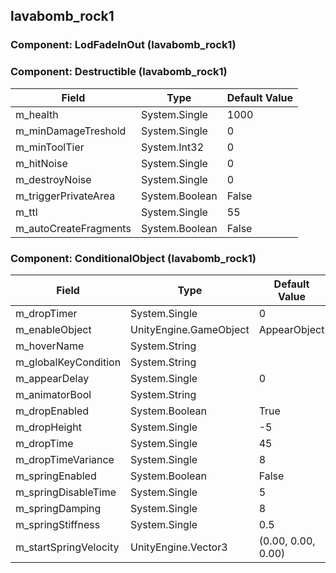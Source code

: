 ## lavabomb_rock1

### Component: LodFadeInOut (lavabomb_rock1)

### Component: Destructible (lavabomb_rock1)

|Field|Type|Default Value|
|-----|----|-------------|
|m_health|System.Single|1000|
|m_minDamageTreshold|System.Single|0|
|m_minToolTier|System.Int32|0|
|m_hitNoise|System.Single|0|
|m_destroyNoise|System.Single|0|
|m_triggerPrivateArea|System.Boolean|False|
|m_ttl|System.Single|55|
|m_autoCreateFragments|System.Boolean|False|

### Component: ConditionalObject (lavabomb_rock1)

|Field|Type|Default Value|
|-----|----|-------------|
|m_dropTimer|System.Single|0|
|m_enableObject|UnityEngine.GameObject|AppearObject|
|m_hoverName|System.String||
|m_globalKeyCondition|System.String||
|m_appearDelay|System.Single|0|
|m_animatorBool|System.String||
|m_dropEnabled|System.Boolean|True|
|m_dropHeight|System.Single|-5|
|m_dropTime|System.Single|45|
|m_dropTimeVariance|System.Single|8|
|m_springEnabled|System.Boolean|False|
|m_springDisableTime|System.Single|5|
|m_springDamping|System.Single|8|
|m_springStiffness|System.Single|0.5|
|m_startSpringVelocity|UnityEngine.Vector3|(0.00, 0.00, 0.00)|


